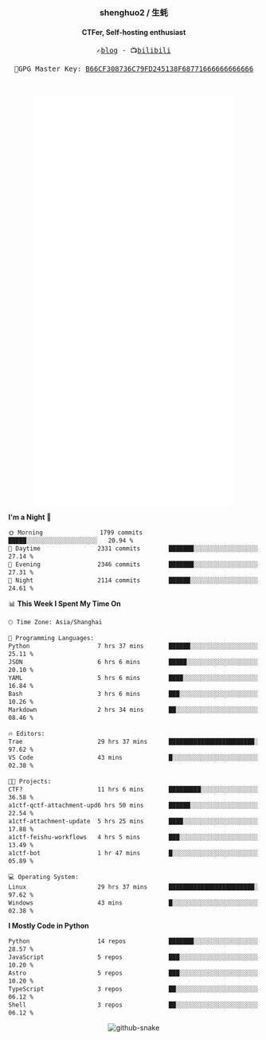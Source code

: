 <h3 align="center"> shenghuo2 / 生蚝 </h3>
<h4 align="center" >CTFer, Self-hosting enthusiast</h3>


<p align="center">
  <samp>
    ✍️<a href="https://blog.shenghuo2.top/">blog</a> -
    📺<a href="https://space.bilibili.com/85894935">bilibili</a>
  </samp>
</p>
<p align="center">
  <samp>
     🔐GPG Master Key: <a align="center" href="https://github.com/shenghuo2.gpg">B66CF308736C79FD245138F68771666666666666</a>
  </samp>
</p>
<br>
<p align="center">
  <a href="https://github.com/shenghuo2">
    <img width="400" align="top" src="https://github.com/shenghuo2/shenghuo2/blob/main/metrics.left.svg" />
  </a>
  <a href="https://github.com/shenghuo2">
    <img width="400" align="top" src="https://github.com/shenghuo2/shenghuo2/blob/main/metrics.right.svg" />
  </a>
</p>


<!--START_SECTION:waka-->
**I'm a Night 🦉** 

```text
🌞 Morning                1799 commits        █████░░░░░░░░░░░░░░░░░░░░   20.94 % 
🌆 Daytime                2331 commits        ███████░░░░░░░░░░░░░░░░░░   27.14 % 
🌃 Evening                2346 commits        ███████░░░░░░░░░░░░░░░░░░   27.31 % 
🌙 Night                  2114 commits        ██████░░░░░░░░░░░░░░░░░░░   24.61 % 
```


📊 **This Week I Spent My Time On** 

```text
🕑︎ Time Zone: Asia/Shanghai

💬 Programming Languages: 
Python                   7 hrs 37 mins       ██████░░░░░░░░░░░░░░░░░░░   25.11 % 
JSON                     6 hrs 6 mins        █████░░░░░░░░░░░░░░░░░░░░   20.10 % 
YAML                     5 hrs 6 mins        ████░░░░░░░░░░░░░░░░░░░░░   16.84 % 
Bash                     3 hrs 6 mins        ███░░░░░░░░░░░░░░░░░░░░░░   10.26 % 
Markdown                 2 hrs 34 mins       ██░░░░░░░░░░░░░░░░░░░░░░░   08.46 % 

🔥 Editors: 
Trae                     29 hrs 37 mins      ████████████████████████░   97.62 % 
VS Code                  43 mins             █░░░░░░░░░░░░░░░░░░░░░░░░   02.38 % 

🐱‍💻 Projects: 
CTF?                     11 hrs 6 mins       █████████░░░░░░░░░░░░░░░░   36.58 % 
a1ctf-qctf-attachment-upd6 hrs 50 mins       ██████░░░░░░░░░░░░░░░░░░░   22.54 % 
a1ctf-attachment-update  5 hrs 25 mins       ████░░░░░░░░░░░░░░░░░░░░░   17.88 % 
a1ctf-feishu-workflows   4 hrs 5 mins        ███░░░░░░░░░░░░░░░░░░░░░░   13.49 % 
a1ctf-bot                1 hr 47 mins        █░░░░░░░░░░░░░░░░░░░░░░░░   05.89 % 

💻 Operating System: 
Linux                    29 hrs 37 mins      ████████████████████████░   97.62 % 
Windows                  43 mins             █░░░░░░░░░░░░░░░░░░░░░░░░   02.38 % 
```

**I Mostly Code in Python** 

```text
Python                   14 repos            ███████░░░░░░░░░░░░░░░░░░   28.57 % 
JavaScript               5 repos             ███░░░░░░░░░░░░░░░░░░░░░░   10.20 % 
Astro                    5 repos             ███░░░░░░░░░░░░░░░░░░░░░░   10.20 % 
TypeScript               3 repos             ██░░░░░░░░░░░░░░░░░░░░░░░   06.12 % 
Shell                    3 repos             ██░░░░░░░░░░░░░░░░░░░░░░░   06.12 % 
```




<!--END_SECTION:waka-->


<div align="center">
  <picture>
    <source media="(prefers-color-scheme: dark)" srcset="https://gist.githubusercontent.com/shenghuo2/bfce20b14ab0484cef03bae6e60e0b3a/raw/github-snake-dark.svg" />
    <source media="(prefers-color-scheme: light)" srcset="https://gist.githubusercontent.com/shenghuo2/bfce20b14ab0484cef03bae6e60e0b3a/raw/github-snake.svg" />
    <img alt="github-snake" src="https://gist.githubusercontent.com/shenghuo2/bfce20b14ab0484cef03bae6e60e0b3a/raw/github-snake.svg" />
  </picture>
</div>

<!--
**shenghuo2/shenghuo2** is a ✨ _special_ ✨ repository because its `README.md` (this file) appears on your GitHub profile.

Here are some ideas to get you started:

- 🔭 I’m currently working on ...
- 🌱 I’m currently learning ...
- 👯 I’m looking to collaborate on ...
- 🤔 I’m looking for help with ...
- 💬 Ask me about ...
- 📫 How to reach me: ...
- 😄 Pronouns: ...
- ⚡ Fun fact: ...
-->
